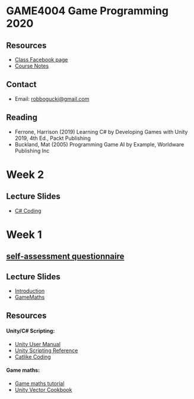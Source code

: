 # GAME4004 Game Programming 2020

## Resources
- [Class Facebook page](https://www.facebook.com/groups/570080026914124/)
- [Course Notes](https://drive.google.com/open?id=1_awUPElvYTU6RPufuHxxm6dQTEuw9lMF)

## Contact
* Email: robbogucki@gmail.com

## Reading
- Ferrone, Harrison (2019) Learning C# by Developing Games with Unity 2019, 4th Ed., Packt Publishing
- Buckland, Mat (2005) Programming Game AI by Example, Worldware Publishing Inc


# Week 2

## Lecture Slides
- [C# Coding](https://drive.google.com/open?id=19PFJkHyWhAzkXUEe6IVDSrhuJYExm7Ur)

# Week 1

## [self-assessment questionnaire](https://drive.google.com/open?id=1Tpq0NbsXnR5C7bDcwp10KqDHpaLWwIIgKjQZv1qRPJA)

## Lecture Slides
- [Introduction](https://drive.google.com/open?id=1XZ4OXAfMs2JUUHd49vZSHoGjktD6S0J1)
- [GameMaths](https://drive.google.com/open?id=1eWRX2c-PITg9dbVNQNHNUo8HuD2SjLEQ)

## Resources

#### Unity/C# Scripting:
- [Unity User Manual](https://docs.unity3d.com/Manual/index.html)
- [Unity Scripting Reference](https://docs.unity3d.com/ScriptReference/index.html)
- [Catlike Coding](https://catlikecoding.com/unity/tutorials/)

#### Game maths:
- [Game maths tutorial](http://www.wildbunny.co.uk/blog/vector-maths-a-primer-for-games-programmers/)
- [Unity Vector Cookbook](https://docs.unity3d.com/Manual/VectorCookbook.html)
